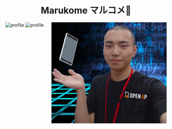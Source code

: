 <h1 align="center">Marukome マルコメ🥳</h1>

<img src="./images/profile.webp" alt="profile" hight="300" width="360" align="right">
<img src="https://github-readme-stats.vercel.app/api?username=Marukome0743&show_icons=true&theme=tokyonight" alt="profile">
<img src="https://github-readme-stats.vercel.app/api/top-langs/?username=Marukome0743&layout=compact&theme=tokyonight" alt="profile">
